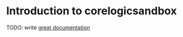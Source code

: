 # Introduction to corelogicsandbox

TODO: write [great documentation](http://jacobian.org/writing/what-to-write/)
